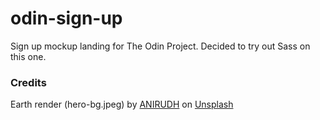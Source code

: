# odin-sign-up

Sign up mockup landing for The Odin Project. Decided to try out Sass on this one.

### Credits

Earth render (hero-bg.jpeg) by [ANIRUDH](https://unsplash.com/@lanirudhreddy) on [Unsplash](https://unsplash.com/photos/Xu4Pz7GI9JY)